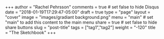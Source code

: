 +++
author = "Rachel Pehrsson"
comments = true	# set false to hide Disqus
date = "2018-01-19T17:29:47-05:00"
draft = true
type = "page"
layout = "cover"
image = "images/gradiant background.png"
menu = "main"		# set "main" to add this content to the main menu
share = true	# set false to hide share buttons
slug = "post-title"
tags = ["tag1","tag2"]
weight = "-120"
title = "The Sketchbook"
+++
